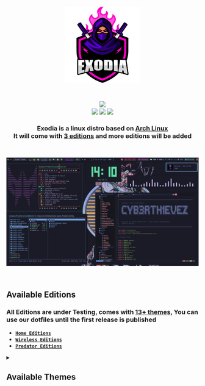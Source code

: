 <!-- LOGO -->

<p align="center">
  <a href="https://exodia-os.github.io/exodia-website/"><img src="https://github.com/Exodia-OS/.github/blob/8ea8809a8b8b7a4d8e54c3ef2b88f6be5e34afdb/profile/img/exodia-logo.png" height="200" width="200" alt="Exodia"></a>
</p>


</br>

<!-- LOGO -->

<!-- shields -->

<p align="center">
  
  <img src="https://img.shields.io/badge/Maintained%3F-Yes-deeppink?style=for-the-badge">
  </br>
  <img src="https://img.shields.io/github/license/Exodia-OS/.github?style=for-the-badge&color=blueviolet">
  <img src="https://img.shields.io/github/issues/Exodia-OS/exodia-bspwm?color=purple&style=for-the-badge">
  <img src="https://img.shields.io/github/stars/Exodia-OS?style=for-the-badge&color=2D0073">
  
</p>

<!-- shields -->

<!-- distro description -->

<h3 align="center">Exodia is a linux distro based on <a href="https://www.archlinux.org">Arch Linux</a> </br> It will come with <a href="#available-editions">3 editions</a> and more editions will be added </h3>

<!-- distro description -->

<!-- distro demo -->

</br>

![demo](https://github.com/Exodia-OS/.github/blob/fe88c5d21d547ac47074f249d7ceafb50757008c/profile/img/JapaneseCity.png)

</br>

<!-- distro demo -->

<!-- Available Editions -->

## Available Editions

### All Editions are under Testing, comes with [13+ themes](#available-themes), You can use our dotfiles until the first release is published

- [**`Home Editions`**](https://github.com/Exodia-OS/exodia-home-ISO)
- [**`Wireless Editions`**](https://github.com/Exodia-OS/exodia-wireless-ISO)
- [**`Predator Editions`**](https://github.com/Exodia-OS/exodia-predator-ISO)

<!-- Available Editions -->

<!-- Available Themes Previews -->


<details>
   <summary><h2>Available Themes</h2></summary>
</br>

|Red Jungles|Emilia|Chad WM|
|--|--|--|
| ![](https://github.com/Exodia-OS/.github/blob/a68c8d3660100b01dc034466dbdc067b00b3fe9c/profile/GIFs/RedJungles.gif) | ![](https://github.com/Exodia-OS/.github/blob/a68c8d3660100b01dc034466dbdc067b00b3fe9c/profile/GIFs/Emilia.gif) | ![](https://github.com/Exodia-OS/.github/blob/a68c8d3660100b01dc034466dbdc067b00b3fe9c/profile/GIFs/ChadWM.gif) |

|Hack|Red and Black|Rick|
|--|--|--|
| ![](https://github.com/Exodia-OS/.github/blob/a68c8d3660100b01dc034466dbdc067b00b3fe9c/profile/GIFs/Hack.gif) | ![](https://github.com/Exodia-OS/.github/blob/a68c8d3660100b01dc034466dbdc067b00b3fe9c/profile/GIFs/RedandBlack.gif) | ![](https://github.com/Exodia-OS/.github/blob/a68c8d3660100b01dc034466dbdc067b00b3fe9c/profile/GIFs/Rick.gif) |

|Hack The Box|BlackArch|Neon|
|--|--|--|
| ![](https://github.com/Exodia-OS/.github/blob/8630d7701a50ee004effb8a584cb726037a47d51/profile/GIFs/HackTheBox.gif) | ![](https://github.com/Exodia-OS/.github/blob/a68c8d3660100b01dc034466dbdc067b00b3fe9c/profile/GIFs/BlackArch.gif) | ![](https://github.com/Exodia-OS/.github/blob/a68c8d3660100b01dc034466dbdc067b00b3fe9c/profile/GIFs/Neon.gif) |

|Japanese City|VALORANT|Tokyo City |
|--|--|--|
| ![](https://github.com/Exodia-OS/.github/blob/a68c8d3660100b01dc034466dbdc067b00b3fe9c/profile/GIFs/JapaneseCity.gif) | ![](https://github.com/Exodia-OS/.github/blob/a68c8d3660100b01dc034466dbdc067b00b3fe9c/profile/GIFs/VALORANT.gif) | ![](https://github.com/Exodia-OS/.github/blob/8efe9da2bc087ddabb6f88f1f45465694c8ed455/profile/GIFs/TokyoCity.gif) |

|JS coffee|Amarena|
|--|--|
| ![](https://github.com/Exodia-OS/.github/blob/a68c8d3660100b01dc034466dbdc067b00b3fe9c/profile/GIFs/JScoffee.gif) | ![](https://github.com/Exodia-OS/.github/blob/a68c8d3660100b01dc034466dbdc067b00b3fe9c/profile/GIFs/Amarena.gif) |


</details>



<!-- Available Themes Previews -->
